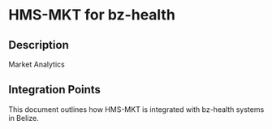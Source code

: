 # HMS-MKT for bz-health

## Description

Market Analytics

## Integration Points

This document outlines how HMS-MKT is integrated with bz-health systems in Belize.
